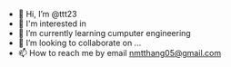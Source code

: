 - 👋 Hi, I’m @ttt23
- 👀 I'm interested in 
- 🌱 I’m currently learning cumputer engineering 
- 💞️ I’m looking to collaborate on ...
- 📫 How to reach me by email nmtthang05@gmail.com 

<!---
ttt23/ttt23 is a ✨ special ✨ repository because its `README.md` (this file) appears on your GitHub profile.
You can click the Preview link to take a look at your changes.
--->
